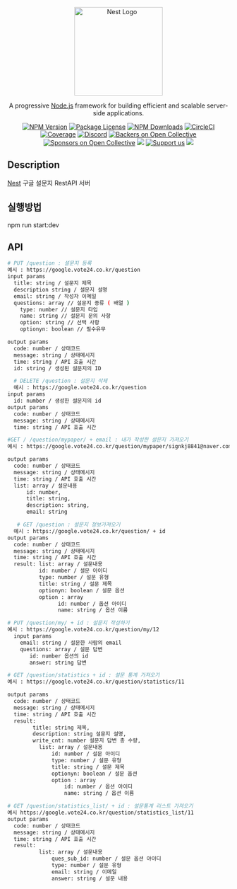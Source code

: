 <p align="center">
  <a href="http://nestjs.com/" target="blank"><img src="https://nestjs.com/img/logo-small.svg" width="200" alt="Nest Logo" /></a>
</p>

[circleci-image]: https://img.shields.io/circleci/build/github/nestjs/nest/master?token=abc123def456
[circleci-url]: https://circleci.com/gh/nestjs/nest

  <p align="center">A progressive <a href="http://nodejs.org" target="_blank">Node.js</a> framework for building efficient and scalable server-side applications.</p>
    <p align="center">
<a href="https://www.npmjs.com/~nestjscore" target="_blank"><img src="https://img.shields.io/npm/v/@nestjs/core.svg" alt="NPM Version" /></a>
<a href="https://www.npmjs.com/~nestjscore" target="_blank"><img src="https://img.shields.io/npm/l/@nestjs/core.svg" alt="Package License" /></a>
<a href="https://www.npmjs.com/~nestjscore" target="_blank"><img src="https://img.shields.io/npm/dm/@nestjs/common.svg" alt="NPM Downloads" /></a>
<a href="https://circleci.com/gh/nestjs/nest" target="_blank"><img src="https://img.shields.io/circleci/build/github/nestjs/nest/master" alt="CircleCI" /></a>
<a href="https://coveralls.io/github/nestjs/nest?branch=master" target="_blank"><img src="https://coveralls.io/repos/github/nestjs/nest/badge.svg?branch=master#9" alt="Coverage" /></a>
<a href="https://discord.gg/G7Qnnhy" target="_blank"><img src="https://img.shields.io/badge/discord-online-brightgreen.svg" alt="Discord"/></a>
<a href="https://opencollective.com/nest#backer" target="_blank"><img src="https://opencollective.com/nest/backers/badge.svg" alt="Backers on Open Collective" /></a>
<a href="https://opencollective.com/nest#sponsor" target="_blank"><img src="https://opencollective.com/nest/sponsors/badge.svg" alt="Sponsors on Open Collective" /></a>
  <a href="https://paypal.me/kamilmysliwiec" target="_blank"><img src="https://img.shields.io/badge/Donate-PayPal-ff3f59.svg"/></a>
    <a href="https://opencollective.com/nest#sponsor"  target="_blank"><img src="https://img.shields.io/badge/Support%20us-Open%20Collective-41B883.svg" alt="Support us"></a>
  <a href="https://twitter.com/nestframework" target="_blank"><img src="https://img.shields.io/twitter/follow/nestframework.svg?style=social&label=Follow"></a>
</p>
  <!--[![Backers on Open Collective](https://opencollective.com/nest/backers/badge.svg)](https://opencollective.com/nest#backer)
  [![Sponsors on Open Collective](https://opencollective.com/nest/sponsors/badge.svg)](https://opencollective.com/nest#sponsor)-->

## Description

[Nest](https://github.com/nestjs/nest) 구글 설문지 RestAPI 서버

## 실행방법

npm run start:dev

## API

```bash
# PUT /question : 설문지 등록
예시 : https://google.vote24.co.kr/question
input params
  title: string / 설문지 제목
  description string / 설문지 설명
  email: string / 작성자 이메일
  questions: array // 설문지 종류 ( 배열 )
    type: number // 설문지 타입
    name: string // 설문지 문의 사항
    option: string // 선택 사항
    optionyn: boolean // 필수유무

output params
  code: number / 상태코드
  message: string / 상태메시지
  time: string / API 호출 시간
  id: string / 생성된 설문지의 ID
```

```bash
  # DELETE /question : 설문지 삭제
  예시 : https://google.vote24.co.kr/question
input params
  id: number / 생성한 설문지의 id
output params
  code: number / 상태코드
  message: string / 상태메시지
  time: string / API 호출 시간
```

```bash
#GET / /question/mypaper/ + email : 내가 작성한 설문지 가져오기
예시 : https://google.vote24.co.kr/question/mypaper/signkj8841@naver.com

output params
  code: number / 상태코드
  message: string / 상태메시지
  time: string / API 호출 시간
  list: array / 설문내용
      id: number,
      title: string,
      description: string,
      email: string
```

```bash
   # GET /question : 설문지 정보가져오기
  예시 : https://google.vote24.co.kr/question/ + id
output params
  code: number / 상태코드
  message: string / 상태메시지
  time: string / API 호출 시간
  result: list: array / 설문내용
          id: number / 설문 아이디
          type: number / 설문 유형
          title: string / 설문 제목
          optionyn: boolean / 설문 옵션
          option : array
                id: number / 옵션 아이디
                name: string / 옵션 이름
```

```bash
# PUT /question/my/ + id : 설문지 작성하기
예시 : https://google.vote24.co.kr/question/my/12
  input params
    email: string / 설문한 사람의 email
    questions: array / 설문 답변
       id: number 옵션의 id
       answer: string 답변

```

```bash
# GET /question/statistics + id : 설문 통계 가져오기
예시 : https://google.vote24.co.kr/question/statistics/11

output params
  code: number / 상태코드
  message: string / 상태메시지
  time: string / API 호출 시간
  result:
        title: string 제목,
        description: string 설문지 설명,
        write_cnt: number 설문지 답변 총 수량,
          list: array / 설문내용
              id: number / 설문 아이디
              type: number / 설문 유형
              title: string / 설문 제목
              optionyn: boolean / 설문 옵션
              option : array
                  id: number / 옵션 아이디
                  name: string / 옵션 이름
```

```bash
# GET /question/statistics_list/ + id : 설문통계 리스트 가져오기
예시 https://google.vote24.co.kr/question/statistics_list/11
output params
  code: number / 상태코드
  message: string / 상태메시지
  time: string / API 호출 시간
  result:
          list: array / 설문내용
              ques_sub_id: number / 설문 옵션 아이디
              type: number / 설문 유형
              email: string / 이메일
              answer: string / 설문 내용

```
